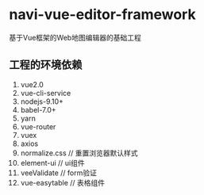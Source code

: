 # navi-vue-editor-framework 
基于Vue框架的Web地图编辑器的基础工程

## 工程的环境依赖
1. vue2.0
2. vue-cli-service
2. nodejs-9.10+
3. babel-7.0+
4. yarn
5. vue-router
6. vuex
7. axios
7. normalize.css // 重置浏览器默认样式
8. element-ui // ui组件
9. veeValidate  // form验证
10. vue-easytable // 表格组件
